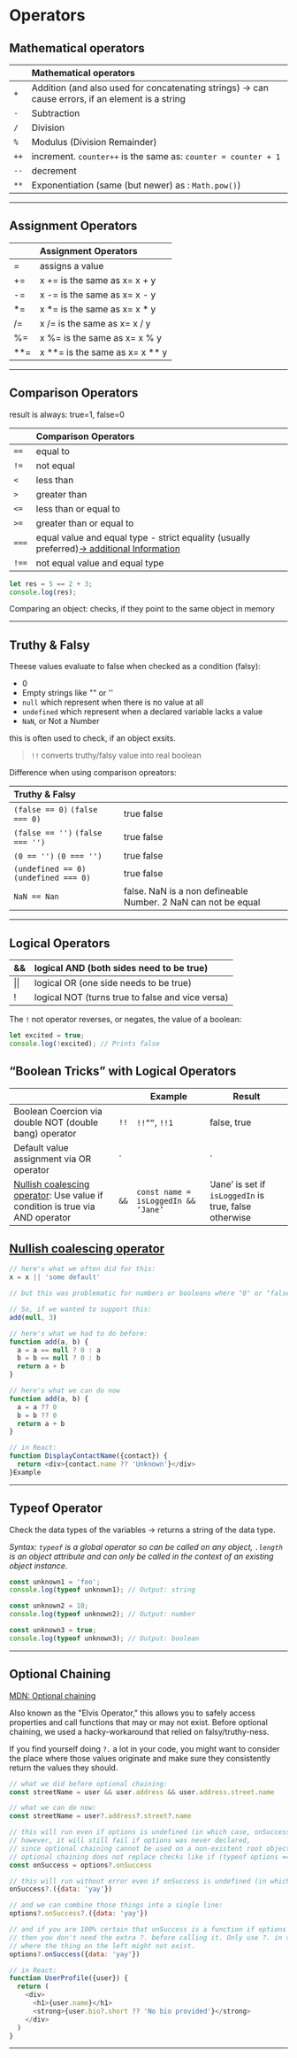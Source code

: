 # Operators

## Mathematical operators

|      | Mathematical operators                                       |
| ---- | :----------------------------------------------------------- |
| `+`  | Addition (and also used for concatenating strings) -> can cause errors, if an element is a string |
| `-`  | Subtraction                                                  |
| `/`  | Division                                                     |
| `%`  | Modulus (Division Remainder)                                 |
| `++` | increment. `counter++` is the same as: `counter = counter + 1` |
| `--` | decrement                                                    |
| `**` | Exponentiation (same (but newer) as : `Math.pow()`)          |

------

## Assignment Operators

|      | Assignment Operators           |
| ---- |:------------------------------ |
| =    | assigns a value                |
| +=   | x += is the same as x= x + y   |
| -=   | x -= is the same as x= x - y   |
| *=   | x *= is the same as x= x * y   |
| /=   | x /= is the same as x= x / y   |
| %=   | x %= is the same as x= x % y   |
| **=  | x **= is the same as x= x ** y |

------

## Comparison Operators

result is always: true=1, false=0

|       | Comparison Operators                                         |
| ----- |:------------------------------------------------------------ |
| `==`  | equal to                                                     |
| `!=`  | not equal                                                    |
| `<`   | less than                                                    |
| `>`   | greater than                                                 |
| `<=`  | less than or equal to                                        |
| `>=`  | greater than or equal to                                     |
| `===` | equal value and equal type - strict equality (usually preferred)[-> additional Information](https://codeburst.io/javascript-double-equals-vs-triple-equals-61d4ce5a121a) |
| `!==` | not equal value and equal type                               |

```js
let res = 5 == 2 + 3;
console.log(res);
```

Comparing an object: checks, if they point to the same object in memory

------

## Truthy & Falsy

Theese values evaluate to false when checked as a condition (falsy):

- 0
- Empty strings like "" or ''
- `null` which represent when there is no value at all
- `undefined` which represent when a declared variable lacks a value
- `NaN`, or Not a Number

this is often used to check, if an object exsits.

> `!!` converts truthy/falsy value into real boolean

Difference when using comparison opreators:

| Truthy & Falsy                         |                                                              |
| :------------------------------------- | :----------------------------------------------------------- |
| `(false == 0)` `(false === 0)`         | true false                                                   |
| `(false == '')` `(false === '')`       | true false                                                   |
| `(0 == '')` `(0 === '')`               | true false                                                   |
| `(undefined == 0)` `(undefined === 0)` | true false                                                   |
| `NaN == Nan`                           | false. NaN is a non defineable Number. 2 NaN can not be equal |

------

## Logical Operators

| &&   | logical AND (both sides need to be true)         |
| ---- |:------------------------------------------------ |
| \|\| | logical OR (one side needs to be true)           |
| !    | logical NOT (turns true to false and vice versa) |

The `!` not operator reverses, or negates, the value of a boolean:

```js
let excited = true;
console.log(!excited); // Prints false	
```



## “Boolean Tricks” with Logical Operators

|                                                              |      | Example                             | Result                                                 |
| ------------------------------------------------------------ | ---- | ----------------------------------- | ------------------------------------------------------ |
| Boolean Coercion via double NOT (double bang) operator       | `!!` | `!!““`, `!!1`                       | false, true                                            |
| Default value assignment via OR operator                     | `||` | `const name = someInput || 'Jane'`  | someInput if not falsy, ‘Jane’ otherwise               |
| [Nullish coalescing operator](https://developer.mozilla.org/en-US/docs/Web/JavaScript/Reference/Operators/Nullish_coalescing_operator): Use value if condition is true via AND operator | `&&` | `const name = isLoggedIn && ‘Jane’` | ‘Jane’ is set if `isLoggedIn` is true, false otherwise |

## [Nullish coalescing operator](https://developer.mozilla.org/en-US/docs/Web/JavaScript/Reference/Operators/Nullish_coalescing_operator) 

```js
// here's what we often did for this:
x = x || 'some default'

// but this was problematic for numbers or booleans where "0" or "false" are valid values

// So, if we wanted to support this:
add(null, 3)

// here's what we had to do before:
function add(a, b) {
  a = a == null ? 0 : a
  b = b == null ? 0 : b
  return a + b
}

// here's what we can do now
function add(a, b) {
  a = a ?? 0
  b = b ?? 0
  return a + b
}

// in React:
function DisplayContactName({contact}) {
  return <div>{contact.name ?? 'Unknown'}</div>
}Example
```



------

## Typeof Operator

Check the data types of the variables -> returns a string of the data type.

*Syntax: `typeof` is a global operator so can be called on any object, `.length` is an object attribute and can only be called in the context of an existing object instance.*

```js
const unknown1 = 'foo';
console.log(typeof unknown1); // Output: string

const unknown2 = 10;
console.log(typeof unknown2); // Output: number

const unknown3 = true; 
console.log(typeof unknown3); // Output: boolean
```

------

## Optional Chaining

[MDN: Optional chaining](https://developer.mozilla.org/en-US/docs/Web/JavaScript/Reference/Operators/Optional_chaining)

Also known as the "Elvis Operator," this allows you to safely access properties and call functions that may or may not exist. Before optional chaining, we used a hacky-workaround that relied on falsy/truthy-ness.

If you find yourself doing `?.` a lot in your code, you might want to consider the place where those values originate and make sure they consistently return the values they should.

```js
// what we did before optional chaining:
const streetName = user && user.address && user.address.street.name

// what we can do now:
const streetName = user?.address?.street?.name

// this will run even if options is undefined (in which case, onSuccess would be undefined as well)
// however, it will still fail if options was never declared,
// since optional chaining cannot be used on a non-existent root object.
// optional chaining does not replace checks like if (typeof options == "undefined")
const onSuccess = options?.onSuccess

// this will run without error even if onSuccess is undefined (in which case, no function will be called)
onSuccess?.({data: 'yay'})

// and we can combine those things into a single line:
options?.onSuccess?.({data: 'yay'})

// and if you are 100% certain that onSuccess is a function if options exists
// then you don't need the extra ?. before calling it. Only use ?. in situations
// where the thing on the left might not exist.
options?.onSuccess({data: 'yay'})

// in React:
function UserProfile({user}) {
  return (
    <div>
      <h1>{user.name}</h1>
      <strong>{user.bio?.short ?? 'No bio provided'}</strong>
    </div>
  )
}
```

------

